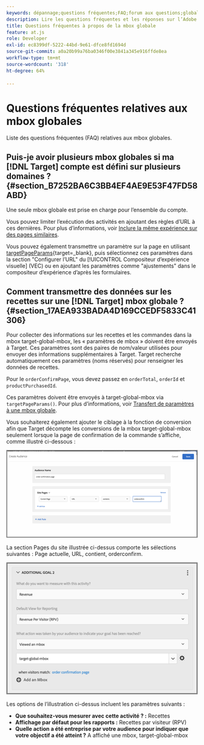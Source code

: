 ```yaml
---
keywords: dépannage;questions fréquentes;FAQ;forum aux questions;globale;mbox globale
description: Lire les questions fréquentes et les réponses sur l’Adobe [!DNL Target] mbox globales.
title: Questions fréquentes à propos de la mbox globale
feature: at.js
role: Developer
exl-id: ec8399df-5222-44bd-9e61-dfce8fd1694d
source-git-commit: a0a20b99a76ba0346f00e3841a345e916ffde8ea
workflow-type: tm+mt
source-wordcount: '318'
ht-degree: 64%

---
```


# Questions fréquentes relatives aux mbox globales

Liste des questions fréquentes (FAQ) relatives aux mbox globales.

## Puis-je avoir plusieurs mbox globales si ma [!DNL Target] compte est défini sur plusieurs domaines ? {#section_B7252BA6C3BB4EF4AE9E53F47FD58ABD}

Une seule mbox globale est prise en charge pour l’ensemble du compte.

Vous pouvez limiter l’exécution des activités en ajoutant des règles d’URL à ces dernières. Pour plus d’informations, voir [Inclure la même expérience sur des pages similaires](/help/main/c-experiences/c-visual-experience-composer/temtest.md#task_2539D51A18044F82B0D9895636546781).

Vous pouvez également transmettre un paramètre sur la page en utilisant [targetPageParams](https://developer.adobe.com/target/implement/client-side/atjs/atjs-functions/targetpageparams/){target=_blank}, puis sélectionnez ces paramètres dans la section &quot;Configurer l’URL&quot; du [!UICONTROL Compositeur d’expérience visuelle] (VEC) ou en ajoutant les paramètres comme &quot;ajustements&quot; dans le compositeur d’expérience d’après les formulaires.

## Comment transmettre des données sur les recettes sur une [!DNL Target] mbox globale ? {#section_17AEA933BADA4D169CCEDF5833C41306}

Pour collecter des informations sur les recettes et les commandes dans la mbox target-global-mbox, les « paramètres de mbox » doivent être envoyés à Target. Ces paramètres sont des paires de nom/valeur utilisées pour envoyer des informations supplémentaires à Target. Target recherche automatiquement ces paramètres (noms réservés) pour renseigner les données de recettes.

Pour le `orderConfirmPage`, vous devez passez en `orderTotal`, `orderId` et `productPurchasedId`.

Ces paramètres doivent être envoyés à target-global-mbox via `targetPageParams()`. Pour plus d’informations, voir [Transfert de paramètres à une mbox globale](https://developer.adobe.com/target/implement/client-side/atjs/global-mbox/pass-parameters-to-global-mbox/).

Vous souhaiterez également ajouter le ciblage à la fonction de conversion afin que Target décompte les conversions de la mbox target-global-mbox seulement lorsque la page de confirmation de la commande s’affiche, comme illustré ci-dessous :

![](assets/revenue1.png)

La section Pages du site illustrée ci-dessus comporte les sélections suivantes : Page actuelle, URL, contient, orderconfirm.

![](assets/revenue2.png)

Les options de l’illustration ci-dessus incluent les paramètres suivants :

* **Que souhaitez-vous mesurer avec cette activité ? :** Recettes
* **Affichage par défaut pour les rapports :** Recettes par visiteur (RPV)
* **Quelle action a été entreprise par votre audience pour indiquer que votre objectif a été atteint ?** A affiché une mbox, target-global-mbox
